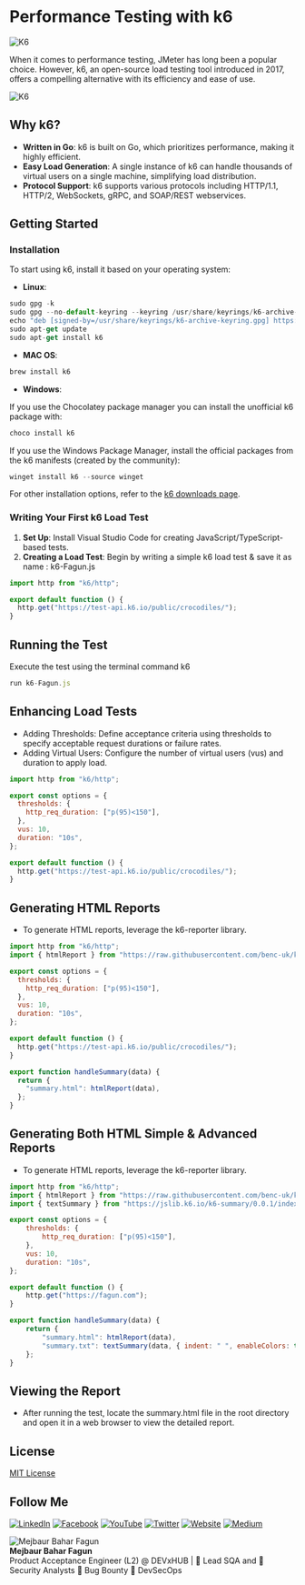 # Performance Testing with k6

![K6](https://miro.medium.com/v2/resize:fit:1400/1*vbT1NDY1DvTaPH_8eKyKmw.png)

When it comes to performance testing, JMeter has long been a popular choice. However, k6, an open-source load testing tool introduced in 2017, offers a compelling alternative with its efficiency and ease of use.

![K6](https://k6.io/docs/static/b5868f5174d8013deff526f28605e36c/bdf18/k6-results-stdout.png)

## Why k6?

- **Written in Go**: k6 is built on Go, which prioritizes performance, making it highly efficient.
- **Easy Load Generation**: A single instance of k6 can handle thousands of virtual users on a single machine, simplifying load distribution.
- **Protocol Support**: k6 supports various protocols including HTTP/1.1, HTTP/2, WebSockets, gRPC, and SOAP/REST webservices.

## Getting Started

### Installation

To start using k6, install it based on your operating system:

- **Linux**:
```javascript
sudo gpg -k
sudo gpg --no-default-keyring --keyring /usr/share/keyrings/k6-archive-keyring.gpg --keyserver hkp://keyserver.ubuntu.com:80 --recv-keys C5AD17C747E3415A3642D57D77C6C491D6AC1D69
echo "deb [signed-by=/usr/share/keyrings/k6-archive-keyring.gpg] https://dl.k6.io/deb stable main" | sudo tee /etc/apt/sources.list.d/k6.list
sudo apt-get update
sudo apt-get install k6
```

- **MAC OS**:
```javascript
brew install k6
```
- **Windows**:
  
If you use the Chocolatey package manager you can install the unofficial k6 package with:

```javascript
choco install k6
```

If you use the Windows Package Manager, install the official packages from the k6 manifests (created by the community):

```javascript
winget install k6 --source winget
```

For other installation options, refer to the [k6 downloads page](https://k6.io/docs/getting-started/installation).

### Writing Your First k6 Load Test

1. **Set Up**: Install Visual Studio Code for creating JavaScript/TypeScript-based tests.
2. **Creating a Load Test**: Begin by writing a simple k6 load test & save it as name : k6-Fagun.js

```javascript
import http from "k6/http";

export default function () {
  http.get("https://test-api.k6.io/public/crocodiles/");
}
```

## Running the Test
Execute the test using the terminal command k6 
```javascript
run k6-Fagun.js
```

## Enhancing Load Tests
- Adding Thresholds: Define acceptance criteria using thresholds to specify acceptable request durations or failure rates.
- Adding Virtual Users: Configure the number of virtual users (vus) and duration to apply load.

```javascript
import http from "k6/http";

export const options = {
  thresholds: {
    http_req_duration: ["p(95)<150"],
  },
  vus: 10,
  duration: "10s",
};

export default function () {
  http.get("https://test-api.k6.io/public/crocodiles/");
}
```

## Generating HTML Reports
- To generate HTML reports, leverage the k6-reporter library.

```javascript
import http from "k6/http";
import { htmlReport } from "https://raw.githubusercontent.com/benc-uk/k6-reporter/main/dist/bundle.js";

export const options = {
  thresholds: {
    http_req_duration: ["p(95)<150"],
  },
  vus: 10,
  duration: "10s",
};

export default function () {
  http.get("https://test-api.k6.io/public/crocodiles/");
}

export function handleSummary(data) {
  return {
    "summary.html": htmlReport(data),
  };
}

```

## Generating Both HTML Simple & Advanced Reports
- To generate HTML reports, leverage the k6-reporter library.

```javascript
import http from "k6/http";
import { htmlReport } from "https://raw.githubusercontent.com/benc-uk/k6-reporter/main/dist/bundle.js";
import { textSummary } from "https://jslib.k6.io/k6-summary/0.0.1/index.js";

export const options = {
    thresholds: {
        http_req_duration: ["p(95)<150"],
    },
    vus: 10,
    duration: "10s",
};

export default function () {
    http.get("https://fagun.com");
}

export function handleSummary(data) {
    return {
        "summary.html": htmlReport(data),
        "summary.txt": textSummary(data, { indent: " ", enableColors: true }),
    };
}

```

## Viewing the Report
- After running the test, locate the summary.html file in the root directory and open it in a web browser to view the detailed report.

## License

[MIT License](LICENSE)


## Follow Me

[![LinkedIn](https://img.shields.io/badge/LinkedIn-Connect-blue)](https://www.linkedin.com/in/mejbaur/)
[![Facebook](https://img.shields.io/badge/Facebook-Follow-blue)](https://www.facebook.com/mbfagun)
[![YouTube](https://img.shields.io/badge/YouTube-Subscribe-red)](https://www.youtube.com/channel/UC4Pgj5J2ZUxAVH9iAPfqL5g)
[![Twitter](https://img.shields.io/badge/Twitter-Follow-blue)](https://twitter.com/fagun018)
[![Website](https://img.shields.io/badge/Website-Visit-blue)](https://mbfagun.blogspot.com/)
[![Medium](https://img.shields.io/badge/Medium-Follow-blue)](https://fagun18.medium.com/)


![Mejbaur Bahar Fagun](https://th.bing.com/th/id/OIP.kZ7sZWgg-zvkLAeAjttqpgHaHa?rs=1&pid=ImgDetMain)  
**Mejbaur Bahar Fagun**  
Product Acceptance Engineer (L2) @ DEVxHUB | 🥸 Lead SQA and 🐞 Security Analysts 🐛 Bug Bounty 👻 DevSecOps
